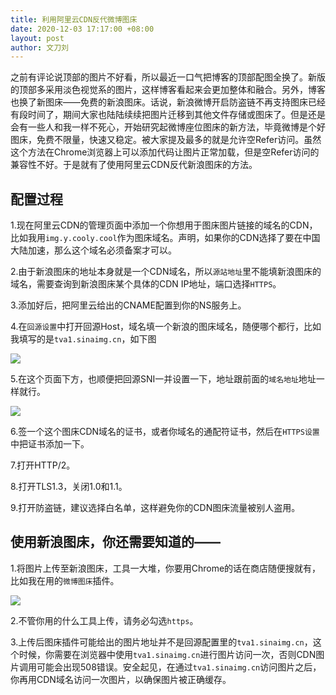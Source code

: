 ```yaml
---
title: 利用阿里云CDN反代微博图床
date: 2020-12-03 17:17:00 +08:00
layout: post
author: 文刀刘
---
```


之前有评论说顶部的图片不好看，所以最近一口气把博客的顶部配图全换了。新版的顶部多采用淡色视觉系的图片，这样博客看起来会更加整体和融合。另外，博客也换了新图床——免费的新浪图床。话说，新浪微博开启防盗链不再支持图床已经有段时间了，期间大家也陆陆续续把图片迁移到其他文件存储或图床了。但是还是会有一些人和我一样不死心，开始研究起微博座位图床的新方法，毕竟微博是个好图床，免费不限量，快速又稳定。被大家提及最多的就是允许空Refer访问。虽然这个方法在Chrome浏览器上可以添加代码让图片正常加载，但是空Refer访问的兼容性不好。于是就有了使用阿里云CDN反代新浪图床的方法。

## 配置过程

1.现在阿里云CDN的管理页面中添加一个你想用于图床图片链接的域名的CDN，比如我用`img.y.cooly.cool`作为图床域名。声明，如果你的CDN选择了要在中国大陆加速，那么这个域名必须备案才可以。

2.由于新浪图床的地址本身就是一个CDN域名，所以`源站地址`里不能填新浪图床的域名，需要查询到新浪图床某个具体的CDN IP地址，端口选择`HTTPS`。

3.添加好后，把阿里云给出的CNAME配置到你的NS服务上。

4.在`回源设置`中打开回源Host，域名填一个新浪的图床域名，随便哪个都行，比如我填写的是`tva1.sinaimg.cn`，如下图

![](https://cctv.cdn.bcebos.com/album/20201203-1.jpg)

5.在这个页面下方，也顺便把回源SNI一并设置一下，地址跟前面的`域名地址`地址一样就行。

![](https://cctv.cdn.bcebos.com/album/20201203-2.jpg)

6.签一个这个图床CDN域名的证书，或者你域名的通配符证书，然后在`HTTPS设置`中把证书添加一下。

7.打开HTTP/2。

8.打开TLS1.3，关闭1.0和1.1。

9.打开防盗链，建议选择白名单，这样避免你的CDN图床流量被别人盗用。

## 使用新浪图床，你还需要知道的——

1.将图片上传至新浪图床，工具一大堆，你要用Chrome的话在商店随便搜就有，比如我在用的`微博图床`插件。

![](https://cctv.cdn.bcebos.com/album/20201203-3.jpg)

2.不管你用的什么工具上传，请务必勾选`https`。

3.上传后图床插件可能给出的图片地址并不是回源配置里的`tva1.sinaimg.cn`，这个时候，你需要在浏览器中使用`tva1.sinaimg.cn`进行图片访问一次，否则CDN图片调用可能会出现508错误。安全起见，在通过`tva1.sinaimg.cn`访问图片之后，你再用CDN域名访问一次图片，以确保图片被正确缓存。